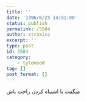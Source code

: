 ```yaml
---
title: ''
date: '1396/6/25 14:51:00'
status: publish
permalink: /5584
author: straxico
excerpt: ''
type: post
id: 5584
category:
    - tytomood
tag: []
post_format: []
---
```

میگفت با اشتباه کردن راحت باش